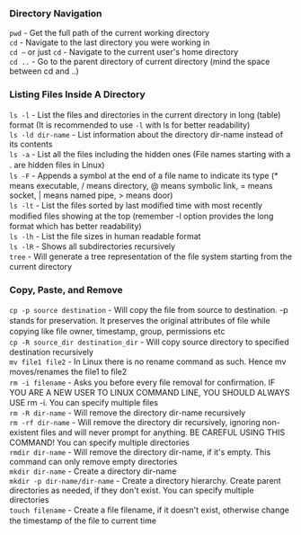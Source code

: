 ### Directory Navigation

`pwd` - Get the full path of the current working directory <br>
`cd`  - Navigate to the last directory you were working in <br>
`cd ~` or just `cd` - Navigate to the current user's home directory <br>
`cd ..` - Go to the parent directory of current directory (mind the space between cd and ..)


### Listing Files Inside A Directory

`ls -l` - List the ﬁles and directories in the current directory in long (table) format (It is recommended to use `-l` with ls for better readability) <br>
`ls -ld dir-name` - List information about the directory dir-name instead of its contents <br>
`ls -a` - List all the ﬁles including the hidden ones (File names starting with a . are hidden ﬁles in Linux) <br>
`ls -F` - Appends a symbol at the end of a ﬁle name to indicate its type (* means executable, / means directory, @ means symbolic link, = means socket, | means named pipe, > means door) <br>
`ls -lt` - List the ﬁles sorted by last modiﬁed time with most recently modiﬁed ﬁles showing at the top (remember -l option provides the long format which has better readability) <br>
`ls -lh` - List the ﬁle sizes in human readable format <br>
`ls -lR` - Shows all subdirectories recursively <br>
`tree` - Will generate a tree representation of the ﬁle system starting from the current directory 


### Copy, Paste, and Remove

`cp -p source destination` - Will copy the ﬁle from source to destination. -p stands for preservation. It preserves the original attributes of ﬁle while copying like ﬁle owner, timestamp, group, permissions etc <br>
`cp -R source_dir destination_dir` - Will copy source directory to speciﬁed destination recursively <br>
`mv file1 file2` - In Linux there is no rename command as such. Hence mv moves/renames the ﬁle1 to ﬁle2 <br>
`rm -i filename` - Asks you before every ﬁle removal for conﬁrmation. IF YOU ARE A NEW USER TO LINUX COMMAND LINE, YOU SHOULD ALWAYS USE rm -i. You can specify multiple ﬁles <br>
`rm -R dir-name` - Will remove the directory dir-name recursively <br>
`rm -rf dir-name` - Will remove the directory dir recursively, ignoring non-existent ﬁles and will never prompt for anything. BE CAREFUL USING THIS COMMAND! You can specify multiple directories <br>
`rmdir dir-name` - Will remove the directory dir-name, if it's empty. This command can only remove empty directories <br>
`mkdir dir-name` - Create a directory dir-name <br>
`mkdir -p dir-name/dir-name` - Create a directory hierarchy. Create parent directories as needed, if they don't exist. You can specify multiple directories <br>
`touch filename` - Create a ﬁle filename, if it doesn't exist, otherwise change the timestamp of the ﬁle to current time 

